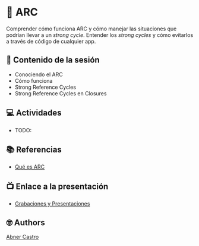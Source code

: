 # 🧲 ARC
Comprender cómo funciona ARC y cómo manejar las situaciones que podrían llevar a un _strong cycle_. Entender los _strong cycles_ y cómo evitarlos a través de código de cualquier app.

## 💽 Contenido de la sesión

- Conociendo el ARC
- Cómo funciona
- Strong Reference Cycles
- Strong Reference Cycles en Closures

## 💻 Actividades
- TODO:

## 📚 Referencias
- [Qué es ARC](https://alexandrefreire.com/arc-swift/que-es-arc-swift/)

## 📺 Enlace a la presentación 
- [Grabaciones y Presentaciones](/Grabaciones_y_Presentaciones.md)

## 🤓 Authors
[Abner Castro](abner.castro@wizeline.com)
